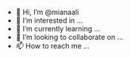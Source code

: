 - 👋 Hi, I’m @mianaali
- 👀 I’m interested in ...
- 🌱 I’m currently learning ...
- 💞️ I’m looking to collaborate on ...
- 📫 How to reach me ...

<!---
mianaali/mianaali is a ✨ special ✨ repository because its `README.md` (this file) appears on your GitHub profile.
You can click the Preview link to take a look at your changes.
--->
